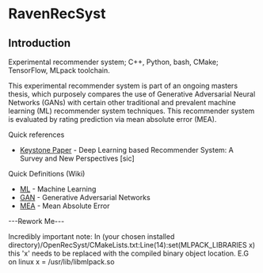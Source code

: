 # RavenRecSyst

## Introduction

Experimental recommender system; C++, Python, bash, CMake; TensorFlow, MLpack toolchain.

This experimental recommender system is part of an ongoing masters thesis, which purposely compares the use of 
Generative Adversarial Neural Networks (GANs) with certain other traditional and prevalent machine learning (ML) 
recommender system techniques. This recommender system is evaluated by rating prediction via mean absolute
error (MEA).

Quick references
* [Keystone Paper](https://arxiv.org/pdf/1707.07435.pdf) - 
Deep Learning based Recommender System: A Survey and New Perspectives [sic]

Quick Definitions (Wiki)
* [ML](https://en.wikipedia.org/wiki/Machine_learning) - Machine Learning
* [GAN](https://en.wikipedia.org/wiki/Generative_adversarial_network) - Generative Adversarial Networks
* [MEA](https://en.wikipedia.org/wiki/Mean_absolute_error) - Mean Absolute Error

---Rework Me---

Incredibly important note:
    In (your chosen installed directory)/OpenRecSyst/CMakeLists.txt:Line(14):set(MLPACK_LIBRARIES x)
    this 'x' needs to be replaced with the compiled binary object location. E.G on linux
    x = /usr/lib/libmlpack.so
